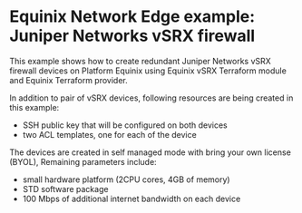 # Equinix Network Edge example: Juniper Networks vSRX firewall

This example shows how to create redundant Juniper Networks vSRX firewall devices
on Platform Equinix using Equinix vSRX Terraform module and Equinix Terraform provider.

In addition to pair of vSRX devices, following resources are being created
in this example:

* SSH public key that will be configured on both devices
* two ACL templates, one for each of the device

The devices are created in self managed mode with bring your own license (BYOL),
Remaining parameters include:

* small hardware platform (2CPU cores, 4GB of memory)
* STD software package
* 100 Mbps of additional internet bandwidth on each device
